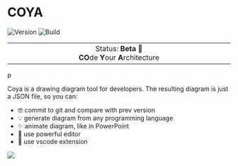 # COYA

![Version](https://img.shields.io/badge/dynamic/json?color=green&label=version&query=version&url=https%3A%2F%2Fraw.githubusercontent.com%2FAlexanderMykulych%2Fcoya%2Febf7f54fd94986238e38bb3c14aadb1aad9725a2%2Flibraries%2Fcore%2Fpackage.json)
![Build](https://github.com/AlexanderMykulych/coya/actions/workflows/main.yml/badge.svg)
<p align="center">
<table>
<tbody>
    <td align="center">
    <img width="2000" height="0"><br>
    Status: <b>Beta 🎉</b><br>
    <b>CO</b>de <b>Y</b>our <b>A</b>rchitecture
    <img width="2000" height="0">
    </td>
</tbody>
</table>
</p>
p

Coya is a drawing diagram tool for developers.
The resulting diagram is just a JSON file, so you can:
- 🤓 commit to git and compare with prev version
- 💡 generate diagram from any programming language
- ✨ animate diagram, like in PowerPoint
- 🔨 use powerful editor
- 🧰 use vscode extension

![](./assets/example.gif)
